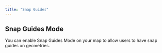 ```yaml
---
title: "Snap Guides"
---
```


## Snap Guides Mode

You can enable Snap Guides Mode on your map to allow users to have snap guides on geometries.

<!-- Add detailed documentation and code examples for Snap Guides Mode here -->

